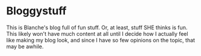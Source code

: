# Bloggystuff
This is Blanche's blog full of fun stuff. Or, at least, stuff SHE thinks is fun. 
This likely won't have much content at all until I decide how I actually feel like making my blog look, and since I have so few opinions on the topic, that may be awhile. 
